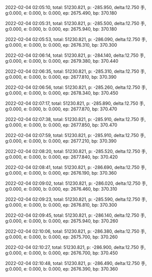 2022-02-04 02:05:10, total: 51230.821, p: -285.950, delta:12.750 手, g:0.000, e: 0.000, b: 0.000, ep: 2675.490, bp: 370.180

2022-02-04 02:05:31, total: 51230.821, p: -285.500, delta:12.750 手, g:0.000, e: 0.000, b: 0.000, ep: 2675.940, bp: 370.180

2022-02-04 02:05:53, total: 51230.821, p: -286.090, delta:12.750 手, g:0.000, e: 0.000, b: 0.000, ep: 2676.310, bp: 370.300

2022-02-04 02:06:14, total: 51230.821, p: -284.140, delta:12.750 手, g:0.000, e: 0.000, b: 0.000, ep: 2679.380, bp: 370.440

2022-02-04 02:06:35, total: 51230.821, p: -285.310, delta:12.750 手, g:0.000, e: 0.000, b: 0.000, ep: 2677.810, bp: 370.390

2022-02-04 02:06:56, total: 51230.821, p: -285.260, delta:12.750 手, g:0.000, e: 0.000, b: 0.000, ep: 2678.340, bp: 370.450

2022-02-04 02:07:17, total: 51230.821, p: -285.890, delta:12.750 手, g:0.000, e: 0.000, b: 0.000, ep: 2677.870, bp: 370.470

2022-02-04 02:07:38, total: 51230.821, p: -285.910, delta:12.750 手, g:0.000, e: 0.000, b: 0.000, ep: 2677.850, bp: 370.470

2022-02-04 02:07:59, total: 51230.821, p: -285.910, delta:12.750 手, g:0.000, e: 0.000, b: 0.000, ep: 2677.210, bp: 370.390

2022-02-04 02:08:20, total: 51230.821, p: -285.520, delta:12.750 手, g:0.000, e: 0.000, b: 0.000, ep: 2677.840, bp: 370.420

2022-02-04 02:08:41, total: 51230.821, p: -286.690, delta:12.750 手, g:0.000, e: 0.000, b: 0.000, ep: 2676.190, bp: 370.360

2022-02-04 02:09:02, total: 51230.821, p: -286.020, delta:12.750 手, g:0.000, e: 0.000, b: 0.000, ep: 2676.460, bp: 370.310

2022-02-04 02:09:23, total: 51230.821, p: -285.590, delta:12.750 手, g:0.000, e: 0.000, b: 0.000, ep: 2676.810, bp: 370.300

2022-02-04 02:09:45, total: 51230.821, p: -286.140, delta:12.750 手, g:0.000, e: 0.000, b: 0.000, ep: 2675.940, bp: 370.260

2022-02-04 02:10:06, total: 51230.821, p: -286.380, delta:12.750 手, g:0.000, e: 0.000, b: 0.000, ep: 2675.700, bp: 370.260

2022-02-04 02:10:27, total: 51230.821, p: -286.900, delta:12.750 手, g:0.000, e: 0.000, b: 0.000, ep: 2676.700, bp: 370.450

2022-02-04 02:10:48, total: 51230.821, p: -286.490, delta:12.750 手, g:0.000, e: 0.000, b: 0.000, ep: 2676.390, bp: 370.360